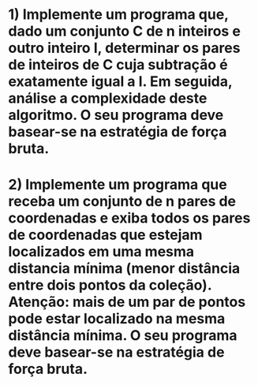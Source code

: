 # 1) Implemente um programa que, dado um conjunto C de n inteiros e outro inteiro I, determinar os pares de inteiros de C cuja subtração é exatamente igual a I. Em seguida, análise a complexidade deste algoritmo. O seu programa deve basear-se na estratégia de força bruta.

# 2) Implemente um programa que receba um conjunto de n pares de coordenadas e exiba todos os pares de coordenadas que estejam localizados em uma mesma distancia mínima (menor distância entre dois pontos da coleção). Atenção: mais de um par de pontos pode estar localizado na mesma distância mínima. O seu programa deve basear-se na estratégia de força bruta.

